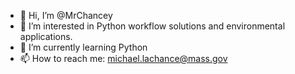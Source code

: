 - 👋 Hi, I’m @MrChancey
- 👀 I’m interested in Python workflow solutions and environmental applications.
- 🌱 I’m currently learning Python
- 📫 How to reach me: michael.lachance@mass.gov

<!---
MrChancey/MrChancey is a ✨ special ✨ repository because its `README.md` (this file) appears on your GitHub profile.
You can click the Preview link to take a look at your changes.
--->
